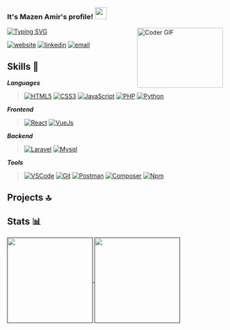 
<h3>
   It's Mazen Amir's profile!
  <img src="https://media.giphy.com/media/hvRJCLFzcasrR4ia7z/giphy.gif" width="28">
</h3>

<img align="right" src="https://media.giphy.com/media/SWoSkN6DxTszqIKEqv/giphy.gif" alt="Coder GIF" width="200" height="140">

[![Typing SVG](https://readme-typing-svg.demolab.com?font=Ubuntu+Mono&size=36&pause=1000&color=2AA889&center=true&vCenter=true&width=450&lines=Fullstack+Web+Developer)](https://git.io/typing-svg)

[![website](https://img.shields.io/badge/website-000000?style=for-the-badge&logo=About.me&logoColor=white)](https://mazenamir.com/)
[![linkedin](https://img.shields.io/badge/LinkedIn-0077B5?style=for-the-badge&logo=linkedin&logoColor=white)](https://www.linkedin.com/in/mazenamir/)
[![email](https://img.shields.io/badge/Email-D14836?style=for-the-badge&logo=gmail&logoColor=white)](mailto:mazenamir868@gmail.com)

## Skills 🎯

_**Languages**_ 

> [![HTML5](https://img.shields.io/badge/HTML5-E34F26?style=for-the-badge&logo=html5&logoColor=white)](https://www.w3.org/html/)
[![CSS3](https://img.shields.io/badge/CSS3-1572B6?style=for-the-badge&logo=css3&logoColor=white)](https://www.w3.org/Style/CSS/)
[![JavaScript](https://img.shields.io/badge/JavaScript-F7DF1E?style=for-the-badge&logo=JavaScript&logoColor=black)](https://developer.mozilla.org/en-US/docs/Web/JavaScript)
> [![PHP](https://img.shields.io/badge/PHP-777BB4?style=for-the-badge&logo=php&logoColor=white)](https://www.php.net/)
[![Python](https://img.shields.io/badge/Python-3776AB?style=for-the-badge&logo=python&logoColor=white)](https://www.python.org/)


_**Frontend**_  

> [![React](https://img.shields.io/badge/React%20js-20232A?style=for-the-badge&logo=react&logoColor=61DAFB)](https://react.dev/)
[![VueJs](https://img.shields.io/badge/Vue%20js-35495E?style=for-the-badge&logo=vuedotjs&logoColor=4FC08D)](https://vuejs.org/)


_**Backend**_

> [![Laravel](https://img.shields.io/badge/Laravel-FF2D20?style=for-the-badge&logo=laravel&logoColor=white)](https://laravel.com/)
> [![Mysql](https://img.shields.io/badge/MySQL-005C84?style=for-the-badge&logo=mysql&logoColor=white)](https://mysql.com/)






_**Tools**_

> [![VSCode](https://img.shields.io/badge/VSCode-0078D4?style=for-the-badge&logo=visual%20studio%20code&logoColor=white)](https://code.visualstudio.com/)
[![Git](https://img.shields.io/badge/GIT-F05032?style=for-the-badge&logo=git&logoColor=white)](https://git-scm.com/)
[![Postman](https://img.shields.io/badge/Postman-FF6C37?style=for-the-badge&logo=Postman&logoColor=white)](https://www.postman.com/)
[![Composer](https://img.shields.io/badge/Composer-885630?style=for-the-badge&logo=Composer&logoColor=white)](https://www.composer.com/)
[![Npm](https://img.shields.io/badge/npm-CB3837?style=for-the-badge&logo=npm&logoColor=white)](https://www.npmjs.com/)


## Projects 🔝



## Stats 📊

<a href="">
  <img height=200 align="center" src="https://github-readme-stats.vercel.app/api/top-langs/?username=selvster&layout=compact&lang_count=6&hide=c,cmake,c%2B%2B,jupyter%20notebook&exclude_repo=finding-donors-project&theme=gotham" />
</a>
<a href="">
  <img height=200 align="center" src="https://streak-stats.demolab.com?user=selvster&theme=gotham&card_width=450" />
</a>
